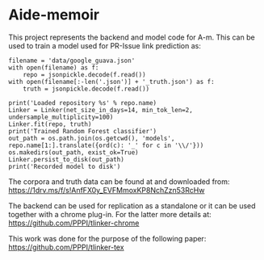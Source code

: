 # Aide-memoir
This project represents the backend and model code for A-m. This can be used to train a model used for PR-Issue link prediction as:
```
filename = 'data/google_guava.json'
with open(filename) as f:
    repo = jsonpickle.decode(f.read())
with open(filename[:-len('.json')] + '_truth.json') as f:
    truth = jsonpickle.decode(f.read())

print('Loaded repository %s' % repo.name)
Linker = Linker(net_size_in_days=14, min_tok_len=2, undersample_multiplicity=100)
Linker.fit(repo, truth)
print('Trained Random Forest classifier')
out_path = os.path.join(os.getcwd(), 'models', repo.name[1:].translate({ord(c): '_' for c in '\\/'}))
os.makedirs(out_path, exist_ok=True)
Linker.persist_to_disk(out_path)
print('Recorded model to disk')
```

The corpora and truth data can be found at and downloaded from: https://1drv.ms/f/s!AnfFX0y_EVFMmoxKP8NchZzn53RcHw

The backend can be used for replication as a standalone or it can be used together with a chrome plug-in.
For the latter more details at: https://github.com/PPPI/tlinker-chrome

This work was done for the purpose of the following paper: https://github.com/PPPI/tlinker-tex
